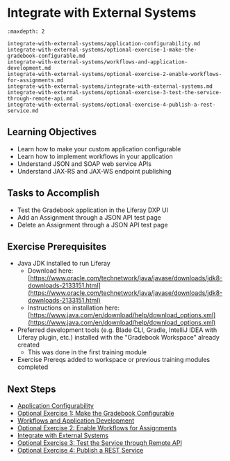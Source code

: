 # Integrate with External Systems

```{toctree}
:maxdepth: 2

integrate-with-external-systems/application-configurability.md
integrate-with-external-systems/optional-exercise-1-make-the-gradebook-configurable.md
integrate-with-external-systems/workflows-and-application-development.md
integrate-with-external-systems/optional-exercise-2-enable-workflows-for-assignments.md
integrate-with-external-systems/integrate-with-external-systems.md
integrate-with-external-systems/optional-exercise-3-test-the-service-through-remote-api.md
integrate-with-external-systems/optional-exercise-4-publish-a-rest-service.md
```

## Learning Objectives

* Learn how to make your custom application configurable
* Learn how to implement workflows in your application
* Understand JSON and SOAP web service APIs
* Understand JAX-RS and JAX-WS endpoint publishing

## Tasks to Accomplish

* Test the Gradebook application in the Liferay DXP UI
* Add an Assignment through a JSON API test page
* Delete an Assignment through a JSON API test page

## Exercise Prerequisites

* Java JDK installed to run Liferay
    - Download here: [https://www.oracle.com/technetwork/java/javase/downloads/jdk8-downloads-2133151.html](https://www.oracle.com/technetwork/java/javase/downloads/jdk8-downloads-2133151.html)
    - Instructions on installation here: [https://www.java.com/en/download/help/download_options.xml](https://www.java.com/en/download/help/download_options.xml)
* Preferred development tools (e.g. Blade CLI, Gradle, IntelliJ IDEA with Liferay plugin, etc.) installed with the "Gradebook Workspace" already created
	- This was done in the first training module
* Exercise Prereqs added to workspace or previous training modules completed

## Next Steps

* [Application Configurability](./integrate-with-external-systems/application-configurability.md) 
* [Optional Exercise 1: Make the Gradebook Configurable](./integrate-with-external-systems/optional-exercise-1-make-the-gradebook-configurable.md) 
* [Workflows and Application Development](./integrate-with-external-systems/workflows-and-application-development.md) 
* [Optional Exercise 2: Enable Workflows for Assignments](./integrate-with-external-systems/optional-exercise-2-enable-workflows-for-assignments.md) 
* [Integrate with External Systems](./integrate-with-external-systems/integrate-with-external-systems.md) 
* [Optional Exercise 3: Test the Service through Remote API](./integrate-with-external-systems/optional-exercise-3-test-the-service-through-remote-api.md) 
* [Optional Exercise 4: Publish a REST Service](./integrate-with-external-systems/optional-exercise-4-publish-a-rest-service.md) 